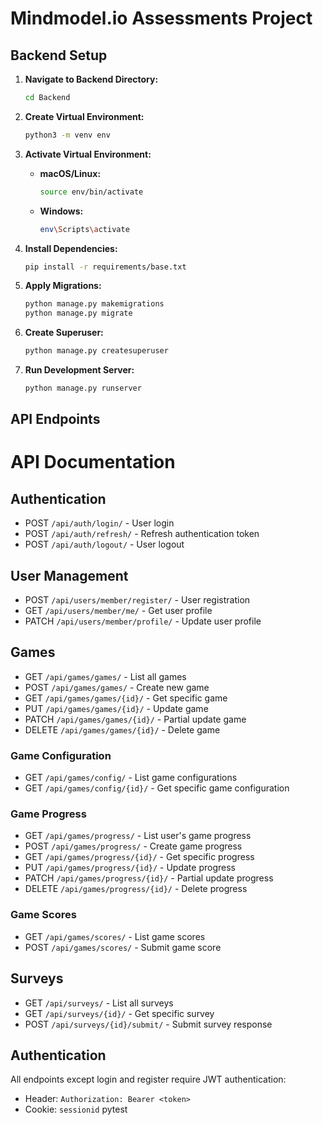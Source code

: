# Mindmodel.io Assessments Project

## Backend Setup

1. **Navigate to Backend Directory:**

    ```bash
    cd Backend
    ```

2. **Create Virtual Environment:**

    ```bash
    python3 -m venv env
    ```

3. **Activate Virtual Environment:**

    - **macOS/Linux:**

        ```bash
        source env/bin/activate
        ```

    - **Windows:**

        ```bash
        env\Scripts\activate
        ```

4. **Install Dependencies:**

    ```bash
    pip install -r requirements/base.txt
    ```

5. **Apply Migrations:**

    ```bash
    python manage.py makemigrations
    python manage.py migrate
    ```

6. **Create Superuser:**

    ```bash
    python manage.py createsuperuser
    ```

7. **Run Development Server:**

    ```bash
    python manage.py runserver
    ```

## API Endpoints

# API Documentation

## Authentication
- POST `/api/auth/login/` - User login
- POST `/api/auth/refresh/` - Refresh authentication token
- POST `/api/auth/logout/` - User logout

## User Management
- POST `/api/users/member/register/` - User registration
- GET `/api/users/member/me/` - Get user profile
- PATCH `/api/users/member/profile/` - Update user profile

## Games
- GET `/api/games/games/` - List all games
- POST `/api/games/games/` - Create new game
- GET `/api/games/games/{id}/` - Get specific game
- PUT `/api/games/games/{id}/` - Update game
- PATCH `/api/games/games/{id}/` - Partial update game
- DELETE `/api/games/games/{id}/` - Delete game

### Game Configuration
- GET `/api/games/config/` - List game configurations
- GET `/api/games/config/{id}/` - Get specific game configuration

### Game Progress
- GET `/api/games/progress/` - List user's game progress
- POST `/api/games/progress/` - Create game progress
- GET `/api/games/progress/{id}/` - Get specific progress
- PUT `/api/games/progress/{id}/` - Update progress
- PATCH `/api/games/progress/{id}/` - Partial update progress
- DELETE `/api/games/progress/{id}/` - Delete progress

### Game Scores
- GET `/api/games/scores/` - List game scores
- POST `/api/games/scores/` - Submit game score

## Surveys
- GET `/api/surveys/` - List all surveys
- GET `/api/surveys/{id}/` - Get specific survey
- POST `/api/surveys/{id}/submit/` - Submit survey response


## Authentication
All endpoints except login and register require JWT authentication:
- Header: `Authorization: Bearer <token>`
- Cookie: `sessionid`
pytest
